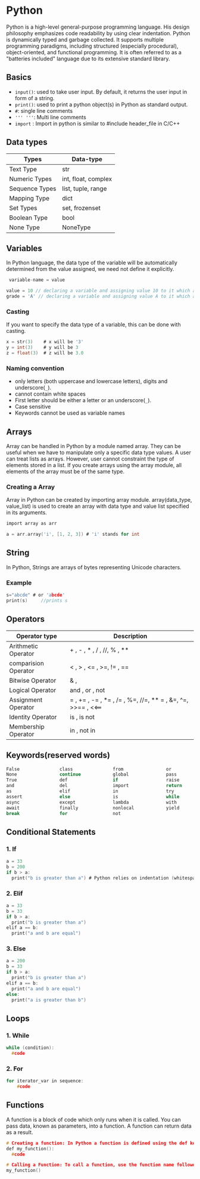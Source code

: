 # Python

Python is a high-level general-purpose programming language. His design philosophy emphasizes code readability by using clear indentation. Python is dynamically typed and garbage collected. It supports multiple programming paradigms, including structured (especially procedural), object-oriented, and functional programming. It is often referred to as a "batteries included" language due to its extensive standard library.

## Basics

* `input()`: used to take user input. By default, it returns the user input in form of a string.
* `print()`: used to print a python object(s) in Python as standard output.
* `#`: single line comments
* `''' '''`: Multi line comments
* `import` : Import in python is similar to #include header_file in C/C++

## Data types

| Types | Data-type|
|----|----|
|Text Type | str |
|Numeric Types | int, float, complex   |
|Sequence Types | list, tuple, range |
|Mapping Type | dict |
|Set Types | set, frozenset |
|Boolean Type | bool |
|None Type | NoneType |

## Variables

In Python language, the data type of the variable will be automatically determined from the value assigned, we need not define it explicitly.

```c
 variable-name = value
```

```c
value = 10 // declaring a variable and assigning value 10 to it which automatically gets stored as int
grade = 'A' // declaring a variable and assigning value A to it which automatically gets stored as string
```

### Casting

If you want to specify the data type of a variable, this can be done with casting.

```c
x = str(3)    # x will be '3'
y = int(3)    # y will be 3
z = float(3)  # z will be 3.0
```

### Naming convention

* only letters (both uppercase and lowercase letters), digits and underscore(`_`).
* cannot contain white spaces
* First letter should be either a letter or an underscore(`_`).
* Case sensitive
* Keywords cannot be used as variable names

## Arrays

Array can be handled in Python by a module named array. They can be useful when we have to manipulate only a specific data type values. A user can treat lists as arrays. However, user cannot constraint the type of elements stored in a list. If you create arrays using the array module, all elements of the array must be of the same type.

### Creating a Array

Array in Python can be created by importing array module. array(data_type, value_list) is used to create an array with data type and value list specified in its arguments.

```c
import array as arr

a = arr.array('i', [1, 2, 3]) # 'i' stands for int
```

## String

In Python, Strings are arrays of bytes representing Unicode characters.

### Example

```c
s="abcde" # or 'abcde'
print(s)     //prints s
```

## Operators

| Operator type | Description|
|----|-----|
| Arithmetic Operator|+ , - , * , / , //, % , ** |
| comparision Operator| < , > , <= , >=, != , == |
| Bitwise Operator| &  , | , ^ , >> , << , ~ |
| Logical Operator| and , or , not |
| Assignment Operator| = , += , -= , *= , /= , %=, //=, ** = , &=, ^=, >>== , <<== |
| Identity Operator| is , is not |
| Membership Operator| in , not in |

## Keywords(reserved words)

```c
False               class               from                or
None                continue            global              pass
True                def                 if                  raise
and                 del                 import              return
as                  elif                in                  try
assert              else                is                  while
async               except              lambda              with
await               finally             nonlocal            yield
break               for                 not
```

## Conditional Statements

### 1. If

```c
a = 33
b = 200
if b > a:
  print("b is greater than a") # Python relies on indentation (whitespace at the beginning of a line) to define scope in the code. 
```

### 2. Elif

```c
a = 33
b = 33
if b > a:
  print("b is greater than a")
elif a == b:
  print("a and b are equal")
```

### 3. Else

```c
a = 200
b = 33
if b > a:
  print("b is greater than a")
elif a == b:
  print("a and b are equal")
else:
  print("a is greater than b")
```

## Loops

### 1. While

```c
while (condition):
  #code
```

### 2. For

```c
for iterator_var in sequence:
    #code
```

## Functions

A function is a block of code which only runs when it is called. You can pass data, known as parameters, into a function. A function can return data as a result.

```c
# Creating a function: In Python a function is defined using the def keyword 
def my_function():
  #code

# Calling a Function: To call a function, use the function name followed by parenthesis
my_function()
```
